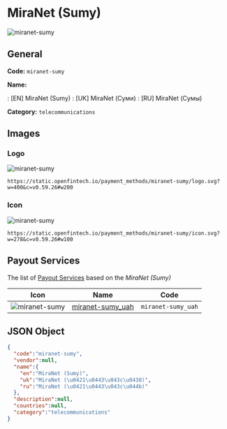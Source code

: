 
# MiraNet (Sumy) 
![miranet-sumy](https://static.openfintech.io/payment_methods/miranet-sumy/logo.svg?w=400&c=v0.59.26#w200)  

## General 
**Code:** `miranet-sumy` 
 
**Name:** 
 
:	[EN] MiraNet (Sumy) 
:	[UK] MiraNet (Суми) 
:	[RU] MiraNet (Сумы) 
 
**Category:** `telecommunications` 
 

## Images 

### Logo 
![miranet-sumy](https://static.openfintech.io/payment_methods/miranet-sumy/logo.svg?w=400&c=v0.59.26#w200)  

```
https://static.openfintech.io/payment_methods/miranet-sumy/logo.svg?w=400&c=v0.59.26#w200
```  

### Icon 
![miranet-sumy](https://static.openfintech.io/payment_methods/miranet-sumy/icon.svg?w=278&c=v0.59.26#w100)  

```
https://static.openfintech.io/payment_methods/miranet-sumy/icon.svg?w=278&c=v0.59.26#w100
```  

## Payout Services 
 
The list of [Payout Services](/payout-services/) based on the _MiraNet (Sumy)_ 

|Icon|Name|Code| 
|:---:|:---:|:---:| 
|![miranet-sumy](https://static.openfintech.io/payout_methods/miranet-sumy/icon.png?w=278&c=v0.59.26#w40) |[miranet-sumy_uah](/payout-services/miranet-sumy_uah/)|`miranet-sumy_uah`| 
 

## JSON Object 

```json
{
  "code":"miranet-sumy",
  "vendor":null,
  "name":{
    "en":"MiraNet (Sumy)",
    "uk":"MiraNet (\u0421\u0443\u043c\u0438)",
    "ru":"MiraNet (\u0421\u0443\u043c\u044b)"
  },
  "description":null,
  "countries":null,
  "category":"telecommunications"
}
```  
